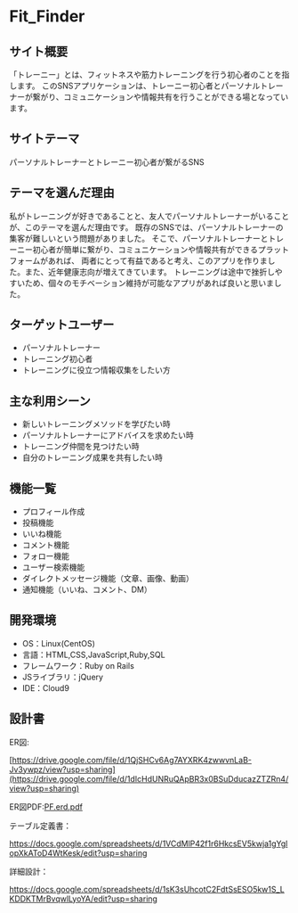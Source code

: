 # Fit_Finder

## サイト概要
「トレーニー」とは、フィットネスや筋力トレーニングを行う初心者のことを指します。
このSNSアプリケーションは、トレーニー初心者とパーソナルトレーナーが繋がり、コミュニケーションや情報共有を行うことができる場となっています。

## サイトテーマ
パーソナルトレーナーとトレーニー初心者が繋がるSNS

## テーマを選んだ理由
私がトレーニングが好きであることと、友人でパーソナルトレーナーがいることが、このテーマを選んだ理由です。
既存のSNSでは、パーソナルトレーナーの集客が難しいという問題がありました。
そこで、パーソナルトレーナーとトレーニー初心者が簡単に繋がり、コミュニケーションや情報共有ができるプラットフォームがあれば、
両者にとって有益であると考え、このアプリを作りました。また、近年健康志向が増えてきています。
トレーニングは途中で挫折しやすいため、個々のモチベーション維持が可能なアプリがあれば良いと思いました。

## ターゲットユーザー
- パーソナルトレーナー
- トレーニング初心者
- トレーニングに役立つ情報収集をしたい方

## 主な利用シーン
- 新しいトレーニングメソッドを学びたい時
- パーソナルトレーナーにアドバイスを求めたい時
- トレーニング仲間を見つけたい時
- 自分のトレーニング成果を共有したい時


## 機能一覧
- プロフィール作成
- 投稿機能
- いいね機能
- コメント機能
- フォロー機能
- ユーザー検索機能
- ダイレクトメッセージ機能（文章、画像、動画）
- 通知機能（いいね、コメント、DM）
  

## 開発環境
- OS：Linux(CentOS)
- 言語：HTML,CSS,JavaScript,Ruby,SQL
- フレームワーク：Ruby on Rails
- JSライブラリ：jQuery
- IDE：Cloud9

## 設計書
ER図:

[https://drive.google.com/file/d/1QjSHCv6Ag7AYXRK4zwwvnLaB-Jv3ywpz/view?usp=sharing](https://drive.google.com/file/d/1dIcHdUNRuQApBR3x0BSuDducazZTZRn4/view?usp=sharing)

ER図PDF:[PF.erd.pdf](https://github.com/yukiya4242/fit_finder/files/11778141/PF.erd.pdf)



テーブル定義書：

https://docs.google.com/spreadsheets/d/1VCdMlP42f1r6HkcsEV5kwja1gYglopXkAToD4WtKesk/edit?usp=sharing

詳細設計：

https://docs.google.com/spreadsheets/d/1sK3sUhcotC2FdtSsESO5kw1S_LKDDKTMrBvqwlLyoYA/edit?usp=sharing
